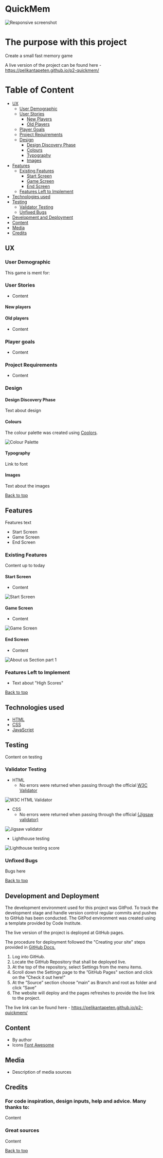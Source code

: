 # QuickMem

![Responsive screenshot](/assets/images/readme-images/placeholder-900-630.jpg)

# The purpose with this project

Create a small fast memory game

A live version of the project can be found here - https://pelikantapeten.github.io/p2-quickmem/

# Table of Content

+ [UX](#ux "UX")
  + [User Demographic](#user-demographic "User Demographic")
  + [User Stories](#user-stories "User Stories")
    + [New Players](#new-players "New Players")
    + [Old Players](#old-players "Old Players")
  + [Player Goals](#player-goals "Player")
  + [Project Requirements](#project-requirements "Project Requirements")
  + [Design](#design "Design")
    + [Design Discovery Phase](#design-discovery-phase "Design Discovery Phase")
    + [Colours](#colours "Colours")
    + [Typography](#typography "Typography")
    + [Images](#images "Images")
+ [Features](#features "Features")
  + [Existing Features](#existing-features "Existing Features")
    + [Start Screen](#start-screen "Start Screen")
    + [Game Screen](#game-screen "Game Screen")
    + [End Screen](#end-screen "End Screen")
  + [Features Left to Implement](#features-left-to-implement "Features Left to Implement")
+ [Technologies used](#technologies-used "Technologies used")
+ [Testing](#testing "Testing")
  + [Validator Testing](#validator-testing "Validator Testing")
  + [Unfixed Bugs](#unfixed-bugs "Unfixed Bugs")
+ [Development and Deployment](#development-and-deployment "Development and Deployment")
+ [Content](#content "Content")
+ [Media](#media "Media")
+ [Credits](#credits "Credits")

## UX

### User Demographic

This game is ment for:



### User Stories

 - Content

#### New players

 

#### Old players

 - Content

### Player goals

 - Content

### Project Requirements

 - Content

### Design

#### Design Discovery Phase

Text about design

#### Colours

The colour palette was created using [Coolors](https://coolors.co/).

![Colour Palette](/assets/images/readme-images/placeholder-900-630.jpg)

#### Typography

Link to font

#### Images

Text about the images

[Back to top](#quickmem)

## Features 

Features text

 - Start Screen
 - Game Screen
 - End Screen

### Existing Features

Content up to today

#### Start Screen

  - Content

![Start Screen](/assets/images/readme-images/placeholder-1000-700.jpg)

#### Game Screen

  - Content

![Game Screen](/assets/images/readme-images/placeholder-1000-700.jpg)

#### End Screen

  - Content

![About us Section part 1](/assets/images/readme-images/placeholder-1000-700.jpg)

### Features Left to Implement

- Text about "High Scores"

[Back to top](#quickmem)

## Technologies used

- [HTML](https://en.wikipedia.org/wiki/HTML)
- [CSS](https://en.wikipedia.org/wiki/CSS)
- [JavaScript](https://en.wikipedia.org/wiki/javascript)

## Testing 

Content on testing

### Validator Testing 

- HTML
  - No errors were returned when passing through the official [W3C Validator](LINK)

![W3C HTML Validator](/assets/images/readme-images/w3-html-validator.png)

- CSS
  - No errors were returned when passing through the official [(Jigsaw validator)](LINK)

![Jigsaw validator](/assets/images/readme-images/jigsaw-validator.png)

- Lighthouse testing

![Lighthouse testing score](/assets/images/readme-images/placeholder-900-100.jpg)

### Unfixed Bugs

Bugs here

 [Back to top](#quickmem)

## Development and Deployment

The development environment used for this project was GitPod. To track the development stage and handle version control regular commits and pushes to GitHub has been conducted. The GitPod environment was created using a template provided by Code Institute.

The live version of the project is deployed at GitHub pages.

The procedure for deployment followed the "Creating your site" steps provided in [GitHub Docs.](https://docs.github.com/en/pages/getting-started-with-github-pages/creating-a-github-pages-site)

1. Log into GitHub.
2. Locate the GitHub Repository that shall be deployed live.
3. At the top of the repository, select Settings from the menu items.
4. Scroll down the Settings page to the ”GitHub Pages" section and click on the ”Check it out here!”
5. At the ”Source” section choose ”main” as Branch and root as folder and click ”Save”
6. The website will deploy and the pages refreshes to provide the live link to the project.

The live link can be found here - https://pelikantapeten.github.io/p2-quickmem/

## Content 

- By author
- Icons [Font Awesome](https://fontawesome.com/)

## Media

- Description of media sources

## Credits 

### For code inspiration, design inputs, help and advice. Many thanks to:

Content

### Great sources

Content

[Back to top](#quickmem)
